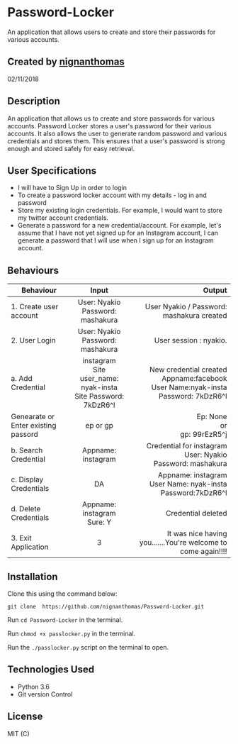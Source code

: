 #        Password-Locker

An application that allows users to create and store their passwords for various accounts.


## Created by [nignanthomas](https://github.com/nignanthomas)
02/11/2018

## Description

An application that allows us to create  and store passwords for various accounts.
Password Locker stores a user's password for their various accounts. It also allows the user to generate random password and various credentials and stores them. This ensures that a user's password is strong enough and stored safely for easy retrieval.

## User Specifications

* I will have to Sign Up in order to login
* To create a password locker account with my details - log in and password
* Store my existing login credentials. For example, I would want to store my twitter account credentials.
* Generate a password for a new credential/account. For example, let's assume that I have not yet signed up for an Instagram account, I can generate a password that I will use when I sign up for an Instagram account.

## Behaviours
| Behaviour | Input | Output |
| ------------ |:----------:| -------: |
| 1. Create user account | User: Nyakio <br> Password: mashakura| User Nyakio / Password: mashakura created|
| 2. User Login|  User: Nyakio <br> Password: mashakura |  User session : nyakio. |
| a. Add Credential|    instagram <br> Site user_name: nyak-insta <br> Site Password: 7kDzR6^l | New credential created <br> Appname:facebook <br> User Name:nyak-insta <br> Password: 7kDzR6^l  |
| Genearate or Enter existing passord|ep or gp  |Ep: None <br> or <br> gp: 99rEzR5^j |
| b. Search Credential |Appname: instagram  |Credential for instagram <br> User: Nyakio <br> Password: mashakura  |
| c. Display Credentials | DA| Appname: instagram <br> User Name: nyak-insta <br> Password:7kDzR6^l|
| d. Delete Credentials | Appname: instagram <br> Sure: Y| Credential deleted|
| 3. Exit Application | 3  | It was nice having you.......You're welcome to come again!!!! |

## Installation

Clone this using the command below:

`git clone  https://github.com/nignanthomas/Password-Locker.git`

Run `cd Password-Locker` in the terminal.

Run `chmod +x passlocker.py` in the terminal.

Run the `./passlocker.py` script on the terminal to open.

## Technologies Used

* Python 3.6
* Git version Control

## License

MIT (C)
